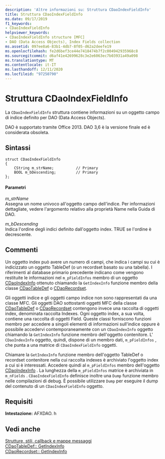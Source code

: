 ```yaml
---
description: 'Altre informazioni su: Struttura CDaoIndexFieldInfo'
title: Struttura CDaoIndexFieldInfo
ms.date: 09/17/2019
f1_keywords:
- CDaoIndexFieldInfo
helpviewer_keywords:
- CDaoIndexFieldInfo structure [MFC]
- DAO (Data Access Objects), Index Fields collection
ms.assetid: 097ee8a6-83b1-4db7-8f05-d62a2deefe19
ms.openlocfilehash: fe2d6bef3ce44e7418474b7f2c004942935968c8
ms.sourcegitcommit: d6af41e42699628c3e2e6063ec7b03931a49a098
ms.translationtype: MT
ms.contentlocale: it-IT
ms.lasthandoff: 12/11/2020
ms.locfileid: "97250790"
---
```

# <a name="cdaoindexfieldinfo-structure"></a>Struttura CDaoIndexFieldInfo

La `CDaoIndexFieldInfo` struttura contiene informazioni su un oggetto campo di indice definito per DAO (Data Access Objects).

DAO è supportato tramite Office 2013. DAO 3,6 è la versione finale ed è considerata obsoleta.

## <a name="syntax"></a>Sintassi

```
struct CDaoIndexFieldInfo
{
    CString m_strName;          // Primary
    BOOL m_bDescending;         // Primary
};
```

#### <a name="parameters"></a>Parametri

*m_strName*<br/>
Assegna un nome univoco all'oggetto campo dell'indice. Per informazioni dettagliate, vedere l'argomento relativo alla proprietà Name nella Guida di DAO.

*m_bDescending*<br/>
Indica l'ordine degli indici definito dall'oggetto index. TRUE se l'ordine è decrescente.

## <a name="remarks"></a>Commenti

Un oggetto index può avere un numero di campi, che indica i campi su cui è indicizzato un oggetto TableDef (o un recordset basato su una tabella). I riferimenti al database primario precedente indicano come vengono restituite le informazioni nel `m_pFieldInfos` membro di un oggetto [CDaoIndexInfo](../../mfc/reference/cdaoindexinfo-structure.md) ottenuto chiamando la `GetIndexInfo` funzione membro della classe [CDaoTableDef](../../mfc/reference/cdaotabledef-class.md#getindexinfo) o [CDaoRecordset](../../mfc/reference/cdaorecordset-class.md#getindexinfo).

Gli oggetti indice e gli oggetti campo indice non sono rappresentati da una classe MFC. Gli oggetti DAO sottostanti oggetti MFC della classe [CDaoTableDef](../../mfc/reference/cdaotabledef-class.md) o [CDaoRecordset](../../mfc/reference/cdaorecordset-class.md) contengono invece una raccolta di oggetti index, denominata raccolta Indexes. Ogni oggetto index, a sua volta, contiene una raccolta di oggetti Field. Queste classi forniscono funzioni membro per accedere a singoli elementi di informazioni sull'indice oppure è possibile accedervi contemporaneamente con un `CDaoIndexInfo` oggetto chiamando la `GetIndexInfo` funzione membro dell'oggetto contenitore. L' `CDaoIndexInfo` oggetto, quindi, dispone di un membro dati, `m_pFieldInfos` , che punta a una matrice di `CDaoIndexFieldInfo` oggetti.

Chiamare la `GetIndexInfo` funzione membro dell'oggetto TableDef o recordset contenitore nella cui raccolta indexes è archiviato l'oggetto index a cui si è interessati. Accedere quindi al `m_pFieldInfos` membro dell'oggetto [CDaoIndexInfo](../../mfc/reference/cdaoindexinfo-structure.md) . La lunghezza della `m_pFieldInfos` matrice è archiviata in `m_nFields` . `CDaoIndexFieldInfo` definisce inoltre una `Dump` funzione membro nelle compilazioni di debug. È possibile utilizzare `Dump` per eseguire il dump del contenuto di un `CDaoIndexFieldInfo` oggetto.

## <a name="requirements"></a>Requisiti

**Intestazione:** AFXDAO. h

## <a name="see-also"></a>Vedi anche

[Strutture, stili, callback e mappe messaggi](../../mfc/reference/structures-styles-callbacks-and-message-maps.md)<br/>
[CDaoTableDef:: GetIndexInfo](../../mfc/reference/cdaotabledef-class.md#getindexinfo)<br/>
[CDaoRecordset:: GetIndexInfo](../../mfc/reference/cdaorecordset-class.md#getindexinfo)
